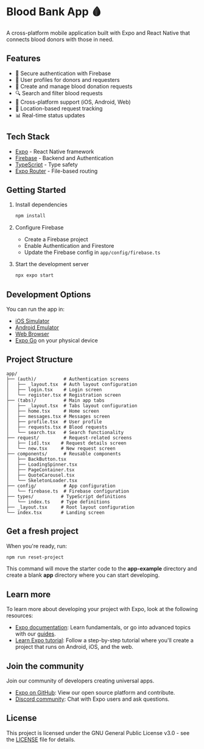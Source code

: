 # Blood Bank App 🩸

A cross-platform mobile application built with Expo and React Native that connects blood donors with those in need.

## Features

- 🔐 Secure authentication with Firebase
- 👤 User profiles for donors and requesters
- 🏥 Create and manage blood donation requests
- 🔍 Search and filter blood requests
- 📱 Cross-platform support (iOS, Android, Web)
- 📍 Location-based request tracking
- 📊 Real-time status updates

## Tech Stack

- [Expo](https://expo.dev) - React Native framework
- [Firebase](https://firebase.google.com) - Backend and Authentication
- [TypeScript](https://www.typescriptlang.org) - Type safety
- [Expo Router](https://docs.expo.dev/router/introduction) - File-based routing

## Getting Started

1. Install dependencies
   ```bash
   npm install
   ```

2. Configure Firebase
   - Create a Firebase project
   - Enable Authentication and Firestore
   - Update the Firebase config in `app/config/firebase.ts`

3. Start the development server
   ```bash
   npx expo start
   ```

## Development Options

You can run the app in:
- [iOS Simulator](https://docs.expo.dev/workflow/ios-simulator)
- [Android Emulator](https://docs.expo.dev/workflow/android-studio-emulator)
- [Web Browser](https://docs.expo.dev/workflow/web)
- [Expo Go](https://expo.dev/client) on your physical device

## Project Structure

```
app/
├── (auth)/          # Authentication screens
│   ├── _layout.tsx  # Auth layout configuration
│   ├── login.tsx    # Login screen
│   └── register.tsx # Registration screen
├── (tabs)/          # Main app tabs
│   ├── _layout.tsx  # Tabs layout configuration
│   ├── home.tsx     # Home screen
│   ├── messages.tsx # Messages screen
│   ├── profile.tsx  # User profile
│   ├── requests.tsx # Blood requests
│   └── search.tsx   # Search functionality
├── request/         # Request-related screens
│   ├── [id].tsx    # Request details screen
│   └── new.tsx     # New request screen
├── components/      # Reusable components
│   ├── BackButton.tsx
│   ├── LoadingSpinner.tsx
│   ├── PageContainer.tsx
│   ├── QuoteCarousel.tsx
│   └── SkeletonLoader.tsx
├── config/          # App configuration
│   └── firebase.ts  # Firebase configuration
├── types/          # TypeScript definitions
│   └── index.ts    # Type definitions
├── _layout.tsx     # Root layout configuration
└── index.tsx       # Landing screen
```

## Get a fresh project

When you're ready, run:

```bash
npm run reset-project
```

This command will move the starter code to the **app-example** directory and create a blank **app** directory where you can start developing.

## Learn more

To learn more about developing your project with Expo, look at the following resources:

- [Expo documentation](https://docs.expo.dev/): Learn fundamentals, or go into advanced topics with our [guides](https://docs.expo.dev/guides).
- [Learn Expo tutorial](https://docs.expo.dev/tutorial/introduction/): Follow a step-by-step tutorial where you'll create a project that runs on Android, iOS, and the web.

## Join the community

Join our community of developers creating universal apps.

- [Expo on GitHub](https://github.com/expo/expo): View our open source platform and contribute.
- [Discord community](https://chat.expo.dev): Chat with Expo users and ask questions.

## License

This project is licensed under the GNU General Public License v3.0 - see the [LICENSE](LICENSE) file for details.
